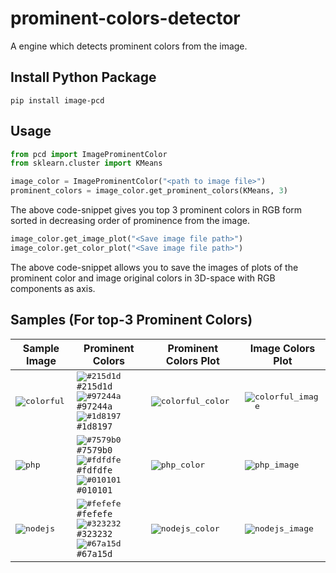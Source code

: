 # prominent-colors-detector
A engine which detects prominent colors from the image.

## Install Python Package
```
pip install image-pcd
```

## Usage

```python
from pcd import ImageProminentColor
from sklearn.cluster import KMeans

image_color = ImageProminentColor("<path to image file>")
prominent_colors = image_color.get_prominent_colors(KMeans, 3)
```
The above code-snippet gives you top 3 prominent colors in RGB form sorted in decreasing order of prominence from the image.

```python
image_color.get_image_plot("<Save image file path>")
image_color.get_color_plot("<Save image file path>")
```
The above code-snippet allows you to save the images of plots of the prominent color and image original colors in 3D-space with RGB components as axis.

## Samples (For top-3 Prominent Colors)
| Sample Image | Prominent Colors | Prominent Colors Plot | Image Colors Plot |
| ------------ | ---------------- | -------------------- | ---------------- |
| <kbd>![colorful](./images/colorful.jpg)</kbd> | <kbd>![#215d1d](https://via.placeholder.com/15/215d1d/000000?text=+)</kbd> `#215d1d` <br/> <kbd>![#97244a](https://via.placeholder.com/15/97244a/000000?text=+)</kbd> `#97244a` <br/> <kbd>![#1d8197](https://via.placeholder.com/15/1d8197/000000?text=+)</kbd> `#1d8197` | <kbd>![colorful_color](./images/colorful_color.png)</kbd> | <kbd>![colorful_image](./images/colorful_image.png)</kbd> |
| <kbd>![php](./images/php.png)</kbd> | <kbd>![#7579b0](https://via.placeholder.com/15/7579b0/000000?text=+)</kbd> `#7579b0` <br/> <kbd>![#fdfdfe](https://via.placeholder.com/15/fdfdfe/000000?text=+)</kbd> `#fdfdfe` <br/> <kbd>![#010101](https://via.placeholder.com/15/010101/000000?text=+)</kbd> `#010101` | <kbd>![php_color](./images/php_color.png)</kbd> | <kbd>![php_image](./images/php_image.png)</kbd> |
| <kbd>![nodejs](./images/nodejs.png)</kbd> | <kbd>![#fefefe](https://via.placeholder.com/15/fefefe/000000?text=+)</kbd>`#fefefe` <br/> <kbd>![#323232](https://via.placeholder.com/15/323232/000000?text=+)</kbd> `#323232` <br/> <kbd>![#67a15d](https://via.placeholder.com/15/67a15d/000000?text=+)</kbd> `#67a15d`  | <kbd>![nodejs_color](./images/nodejs_color.png)</kbd> | <kbd>![nodejs_image](./images/nodejs_image.png)</kbd> |
